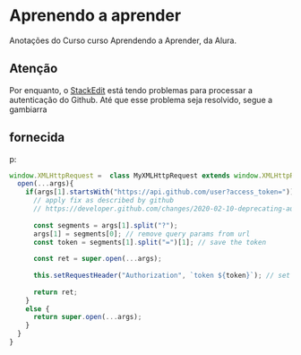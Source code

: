 # Aprenendo a aprender

Anotações do Curso curso Aprendendo a Aprender, da Alura.

## Atenção

Por enquanto, o [StackEdit](https://stackedit.io/) está tendo problemas para processar a autenticação do Github. Até que esse problema seja resolvido, segue a gambiarra 

## fornecida

 p:

```js
window.XMLHttpRequest =  class MyXMLHttpRequest extends window.XMLHttpRequest {
  open(...args){
    if(args[1].startsWith("https://api.github.com/user?access_token=")) {
      // apply fix as described by github
      // https://developer.github.com/changes/2020-02-10-deprecating-auth-through-query-param/#changes-to-make
  
      const segments = args[1].split("?");
      args[1] = segments[0]; // remove query params from url
      const token = segments[1].split("=")[1]; // save the token
      
      const ret = super.open(...args);
      
      this.setRequestHeader("Authorization", `token ${token}`); // set required header
      
      return ret;
    }
    else {
      return super.open(...args);
    }
  }
}
```



<!--stackedit_data:
eyJoaXN0b3J5IjpbLTEyOTA3NjI5NTgsLTIwMjk1MjEzNDldfQ
==
-->